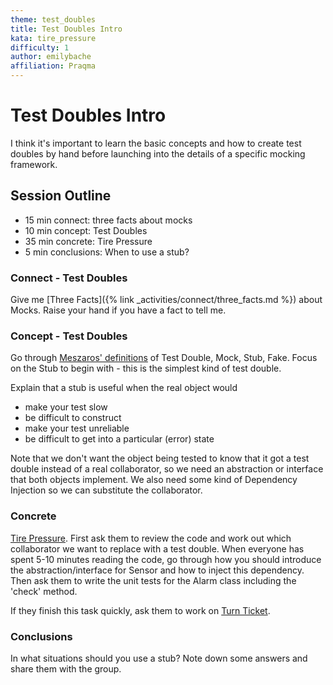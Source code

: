```yaml
---
theme: test_doubles
title: Test Doubles Intro
kata: tire_pressure
difficulty: 1
author: emilybache
affiliation: Praqma
---
```


# Test Doubles Intro
I think it's important to learn the basic concepts and how to create test doubles by hand before launching into the details of a specific mocking framework.

## Session Outline

* 15 min connect: three facts about mocks
* 10 min concept: Test Doubles
* 35 min concrete: Tire Pressure
* 5 min conclusions: When to use a stub?

### Connect - Test Doubles
Give me [Three Facts]({% link _activities/connect/three_facts.md %}) about Mocks. Raise your hand if you have a fact to tell me.

### Concept - Test Doubles
Go through [Meszaros' definitions](http://xunitpatterns.com/Mocks,%20Fakes,%20Stubs%20and%20Dummies.html) of Test Double, Mock, Stub, Fake. Focus on the Stub to begin with - this is the simplest kind of test double. 

Explain that a stub is useful when the real object would

* make your test slow
* be difficult to construct
* make your test unreliable
* be difficult to get into a particular (error) state

Note that we don't want the object being tested to know that it got a test double instead of a real collaborator, so we need an abstraction or interface that both objects implement. We also need some kind of Dependency Injection so we can substitute the collaborator.

### Concrete
[Tire Pressure](https://github.com/emilybache/TirePressure-Kata). First ask them to review the code and work out which collaborator we want to replace with a test double. When everyone has spent 5-10 minutes reading the code, go through how you should introduce the abstraction/interface for Sensor and how to inject this dependency. Then ask them to write the unit tests for the Alarm class including the 'check' method.

If they finish this task quickly, ask them to work on [Turn Ticket](https://github.com/emilybache/TurnTicket-Kata).

### Conclusions
In what situations should you use a stub? Note down some answers and share them with the group.